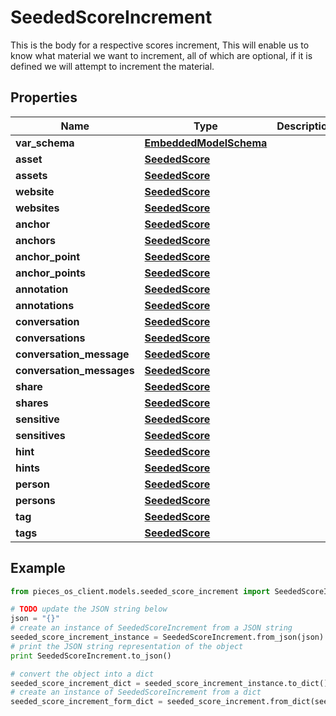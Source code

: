 # SeededScoreIncrement

This is the body for a respective scores increment,  This will enable us to know what material we want to increment, all of which are optional, if it is defined we will attempt to increment the material.

## Properties

Name | Type | Description | Notes
------------ | ------------- | ------------- | -------------
**var_schema** | [**EmbeddedModelSchema**](EmbeddedModelSchema) |  | [optional] 
**asset** | [**SeededScore**](SeededScore) |  | [optional] 
**assets** | [**SeededScore**](SeededScore) |  | [optional] 
**website** | [**SeededScore**](SeededScore) |  | [optional] 
**websites** | [**SeededScore**](SeededScore) |  | [optional] 
**anchor** | [**SeededScore**](SeededScore) |  | [optional] 
**anchors** | [**SeededScore**](SeededScore) |  | [optional] 
**anchor_point** | [**SeededScore**](SeededScore) |  | [optional] 
**anchor_points** | [**SeededScore**](SeededScore) |  | [optional] 
**annotation** | [**SeededScore**](SeededScore) |  | [optional] 
**annotations** | [**SeededScore**](SeededScore) |  | [optional] 
**conversation** | [**SeededScore**](SeededScore) |  | [optional] 
**conversations** | [**SeededScore**](SeededScore) |  | [optional] 
**conversation_message** | [**SeededScore**](SeededScore) |  | [optional] 
**conversation_messages** | [**SeededScore**](SeededScore) |  | [optional] 
**share** | [**SeededScore**](SeededScore) |  | [optional] 
**shares** | [**SeededScore**](SeededScore) |  | [optional] 
**sensitive** | [**SeededScore**](SeededScore) |  | [optional] 
**sensitives** | [**SeededScore**](SeededScore) |  | [optional] 
**hint** | [**SeededScore**](SeededScore) |  | [optional] 
**hints** | [**SeededScore**](SeededScore) |  | [optional] 
**person** | [**SeededScore**](SeededScore) |  | [optional] 
**persons** | [**SeededScore**](SeededScore) |  | [optional] 
**tag** | [**SeededScore**](SeededScore) |  | [optional] 
**tags** | [**SeededScore**](SeededScore) |  | [optional] 

## Example

```python
from pieces_os_client.models.seeded_score_increment import SeededScoreIncrement

# TODO update the JSON string below
json = "{}"
# create an instance of SeededScoreIncrement from a JSON string
seeded_score_increment_instance = SeededScoreIncrement.from_json(json)
# print the JSON string representation of the object
print SeededScoreIncrement.to_json()

# convert the object into a dict
seeded_score_increment_dict = seeded_score_increment_instance.to_dict()
# create an instance of SeededScoreIncrement from a dict
seeded_score_increment_form_dict = seeded_score_increment.from_dict(seeded_score_increment_dict)
```



